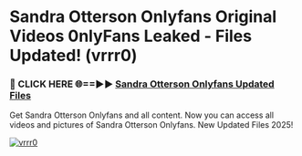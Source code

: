 # Sandra Otterson Onlyfans Original Videos 0nlyFans Leaked - Files Updated! (vrrr0)

<h3>🔴 CLICK HERE 🌐==►► <a href="https://tinyurl.com/ms9xzufz" rel="nofollow">Sandra Otterson Onlyfans Updated Files</a></h3>

Get Sandra Otterson Onlyfans and all content. Now you can access all videos and pictures of Sandra Otterson Onlyfans. New Updated Files 2025!

[![vrrr0](https://i.imgur.com/NaUBvic.gif)](https://tinyurl.com/ms9xzufz)
